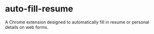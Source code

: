 # auto-fill-resume
A Chrome extension designed to automatically fill in resume or personal details on web forms.
